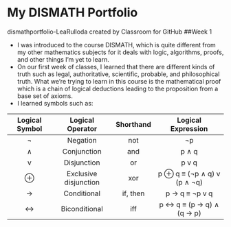# My DISMATH Portfolio
dismathportfolio-LeaRulloda created by Classroom for GitHub
##Week 1
- I was introduced to the course DISMATH, which is quite different from my other mathematics subjects for it deals with logic, algorithms, proofs, and other things I’m yet to learn.
- On our first week of classes, I learned that there are different kinds of truth such as legal, authoritative, scientific, probable, and philosophical truth. What we’re trying to learn in this course is the mathematical proof which is a chain of logical deductions leading to the proposition from a base set of axioms.
- I learned symbols such as:

| Logical Symbol  |  Logical Operator | Shorthand | Logical Expression |
| :-----: |:-------:|:-----:| :-------: |
| ¬ |Negation | not | ¬p |
| ∧ | Conjunction | and | p ∧ q |
| v | Disjunction | or | p v q |
| ⊕ | Exclusive disjunction | xor |  p ⊕ q  ≡ (¬p ∧ q) v (p ∧ ¬q) |
| → | Conditional | if, then | p → q ≡  ¬p v q |
| ↔ | Biconditional | iff |  p ↔ q ≡ (p → q) ∧ (q → p) |
